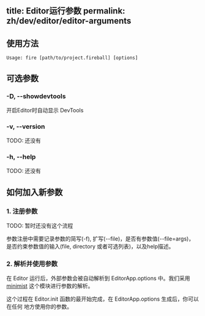 title: Editor运行参数
permalink: zh/dev/editor/editor-arguments
---

## 使用方法

```
Usage: fire [path/to/project.fireball] [options]
```

## 可选参数

### -D, --showdevtools

开启Editor时自动显示 DevTools

### -v, --version

TODO: 还没有

### -h, --help

TODO: 还没有

## 如何加入新参数

### 1. 注册参数

TODO: 暂时还没有这个流程

参数注册中需要记录参数的简写(-f), 扩写(--file)，是否有参数值(--file=args)，
是否约束参数值的输入(file, directory 或者可选列表)，以及help描述。

### 2. 解析并使用参数

在 Editor 运行后，外部参数会被自动解析到 EditorApp.options 中。我们采用
[minimist](https://www.npmjs.org/package/minimist) 这个模块进行参数的解析。

这个过程在 Editor.init 函数的最开始完成，在 EditorApp.options 生成后，你可以在任何
地方使用你的参数。
